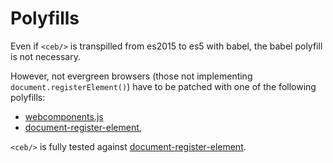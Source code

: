 # Polyfills

Even if `<ceb/>` is transpilled from es2015 to es5 with babel, the babel polyfill is not necessary. 

However, not evergreen browsers (those not implementing `document.registerElement()`) have to be patched with one of the following polyfills:
 - [webcomponents.js](https://github.com/webcomponents/webcomponentsjs)
 - [document-register-element](https://github.com/WebReflection/document-register-element),

`<ceb/>` is fully tested against [document-register-element](https://github.com/WebReflection/document-register-element).

